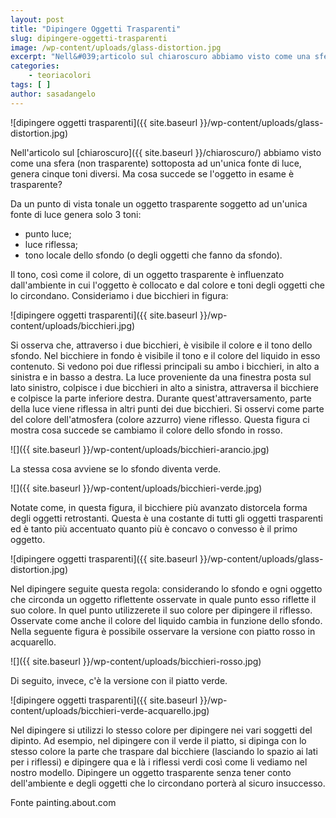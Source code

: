 ```yaml
---
layout: post
title: "Dipingere Oggetti Trasparenti"
slug: dipingere-oggetti-trasparenti
image: /wp-content/uploads/glass-distortion.jpg
excerpt: "Nell&#039;articolo sul chiaroscuro abbiamo visto come una sfera (non trasparente) sottoposta ad un&#039;unica fonte di luce, genera cinque toni diversi. Ma cosa"
categories:
    - teoriacolori
tags: [ ]
author: sasadangelo
---
```


![dipingere oggetti trasparenti]({{ site.baseurl }}/wp-content/uploads/glass-distortion.jpg)

Nell'articolo sul [chiaroscuro]({{ site.baseurl }}/chiaroscuro/) abbiamo visto come una sfera (non trasparente) sottoposta ad un'unica fonte di luce, genera cinque toni diversi. Ma cosa succede se l'oggetto in esame è trasparente?

Da un punto di vista tonale un oggetto trasparente soggetto ad un'unica fonte di luce genera solo 3 toni:

- punto luce;
- luce riflessa;
- tono locale dello sfondo (o degli oggetti che fanno da sfondo).

Il tono, così come il colore, di un oggetto trasparente è influenzato dall'ambiente in cui l'oggetto è collocato e dal colore e toni degli oggetti che lo circondano. Consideriamo i due bicchieri in figura:

![dipingere oggetti trasparenti]({{ site.baseurl }}/wp-content/uploads/bicchieri.jpg)

Si osserva che, attraverso i due bicchieri, è visibile il colore e il tono dello sfondo. Nel bicchiere in fondo è visibile il tono e il colore del liquido in esso contenuto. Si vedono poi due riflessi principali su ambo i bicchieri, in alto a sinistra e in basso a destra. La luce proveniente da una finestra posta sul lato sinistro, colpisce i due bicchieri in alto a sinistra, attraversa il bicchiere e colpisce la parte inferiore destra. Durante quest'attraversamento, parte della luce viene riflessa in altri punti dei due bicchieri. Si osservi come parte del colore dell'atmosfera (colore azzurro) viene riflesso. Questa figura ci mostra cosa succede se cambiamo il colore dello sfondo in rosso.

![]({{ site.baseurl }}/wp-content/uploads/bicchieri-arancio.jpg)

La stessa cosa avviene se lo sfondo diventa verde.

![]({{ site.baseurl }}/wp-content/uploads/bicchieri-verde.jpg)

Notate come, in questa figura, il bicchiere più avanzato distorcela forma degli oggetti retrostanti. Questa è una costante di tutti gli oggetti trasparenti ed è tanto più accentuato quanto più è concavo o convesso è il primo oggetto.

![dipingere oggetti trasparenti]({{ site.baseurl }}/wp-content/uploads/glass-distortion.jpg)

Nel dipingere seguite questa regola: considerando lo sfondo e ogni oggetto che circonda un oggetto riflettente osservate in quale punto esso riflette il suo colore. In quel punto utilizzerete il suo colore per dipingere il riflesso. Osservate come anche il colore del liquido cambia in funzione dello sfondo. Nella seguente figura è possibile osservare la versione con piatto rosso in acquarello.

![]({{ site.baseurl }}/wp-content/uploads/bicchieri-rosso.jpg)

Di seguito, invece, c'è la versione con il piatto verde.

![dipingere oggetti trasparenti]({{ site.baseurl }}/wp-content/uploads/bicchieri-verde-acquarello.jpg)

Nel dipingere si utilizzi lo stesso colore per dipingere nei vari soggetti del dipinto. Ad esempio, nel dipingere con il verde il piatto, si dipinga con lo stesso colore la parte che traspare dal bicchiere (lasciando lo spazio ai lati per i riflessi) e dipingere qua e là i riflessi verdi così come li vediamo nel nostro modello. Dipingere un oggetto trasparente senza tener conto dell'ambiente e degli oggetti che lo circondano porterà al sicuro insuccesso.

Fonte painting.about.com
